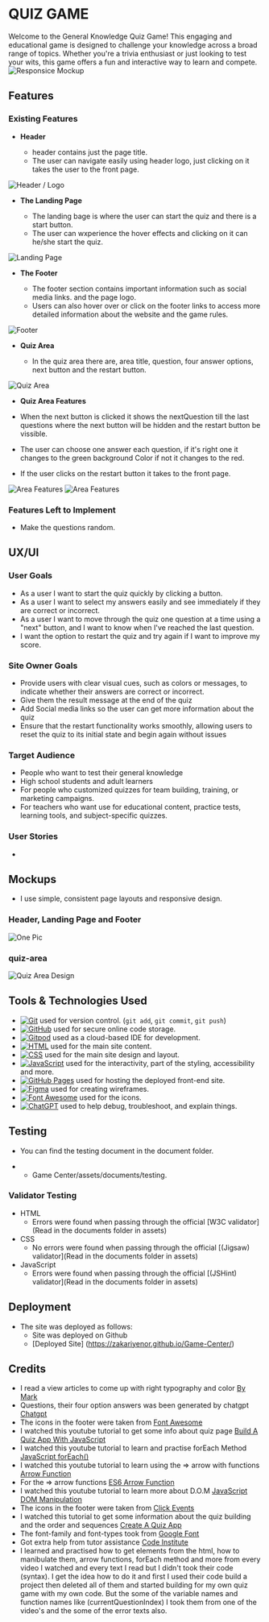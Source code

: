 # QUIZ GAME

Welcome to the General Knowledge Quiz Game! This engaging and educational game is designed to challenge your knowledge across a broad range of topics. Whether you're a trivia enthusiast or just looking to test your wits, this game offers a fun and interactive way to learn and compete.
![Responsice Mockup](assets/mockups/responsive.png)

## Features 

### Existing Features

- __Header__

  - header contains just the page title.
  - The user can navigate easily using header logo, just clicking on it takes the user to the front page. 

![Header / Logo](assets/mockups/header.png)

- __The Landing Page__

  - The landing bage is where the user can start the quiz and there is a start button. 
  - The user can wxperience the hover effects and clicking on it can he/she start the quiz.

![Landing Page](assets/mockups/landing_page.png)

- __The Footer__ 

  - The footer section contains important information such as social media links. and the page logo. 
  - Users can also hover over or click on the footer links to access more detailed information about the website and the game rules.

![Footer](assets/mockups/footer.png)

- __Quiz Area__ 

  - In the quiz area there are, area title, question, four answer options, next button and the restart button. 

![Quiz Area](assets/mockups/quiz_area.png)

- __Quiz Area Features__ 

 - When the next button is clicked it shows the nextQuestion till the last questions where the next button will be hidden and the restart button be vissible.
- The user can choose one answer each question, if it's right one it changes to the green background Color if not it changes to the red.
 - If the user clicks on the restart button it takes to the front page.

![Area Features](assets/mockups/resart_btn.png) ![Area Features](assets/mockups/one_opt.png)

### Features Left to Implement

- Make the questions random.

## UX/UI

### User Goals

- As a user I want to start the quiz quickly by clicking a button.
- As a user I want to select my answers easily and see immediately if they are correct or incorrect.
- As a user I want to move through the quiz one question at a time using a "next" button, and I want to know when I've reached the last question.
- I want the option to restart the quiz and try again if I want to improve my score.

### Site Owner Goals

- Provide users with clear visual cues, such as colors or messages, to indicate whether their answers are correct or incorrect.
- Give them the result message at the end of the quiz
- Add Social media links so the user can get more information about the quiz
- Ensure that the restart functionality works smoothly, allowing users to reset the quiz to its initial state and begin again without issues

### Target Audience
  - People who want to test their general knowledge
  - High school students and adult learners
  - For people who customized quizzes for team building, training, or marketing campaigns.
  - For teachers who want use for educational content, practice tests, learning tools, and subject-specific quizzes.

### User Stories
  - 
## Mockups
  - I use simple, consistent page layouts and responsive design.

### Header, Landing Page and Footer
  ![One Pic](assets/mockups/figdesign.png)

### quiz-area 
  ![Quiz Area Design](assets/mockups/quiz_figdesign.png)

## Tools & Technologies Used
- [![Git](https://img.shields.io/badge/Git-grey?logo=git&logoColor=F05032)](https://git-scm.com) used for version control. (`git add`, `git commit`, `git push`)
- [![GitHub](https://img.shields.io/badge/GitHub-grey?logo=github&logoColor=181717)](https://github.com) used for secure online code storage.
- [![Gitpod](https://img.shields.io/badge/Gitpod-grey?logo=gitpod&logoColor=FFAE33)](https://gitpod.io) used as a cloud-based IDE for development.
- [![HTML](https://img.shields.io/badge/HTML-grey?logo=html5&logoColor=E34F26)](https://en.wikipedia.org/wiki/HTML) used for the main site content.
- [![CSS](https://img.shields.io/badge/CSS-grey?logo=css3&logoColor=1572B6)](https://en.wikipedia.org/wiki/CSS) used for the main site design and layout.
- [![JavaScript](https://img.shields.io/badge/JAVASCRIPT-grey?logo=javascript3&logoColor=1572B6)](https://en.wikipedia.org/wiki/JavaScript) used for the interactivity, part of the styling, accessibility and more.
- [![GitHub Pages](https://img.shields.io/badge/GitHub_Pages-grey?logo=githubpages&logoColor=222222)](https://pages.github.com) used for hosting the deployed front-end site.
- [![Figma](https://img.shields.io/badge/Figma-grey?logo=figma&logoColor=F24E1E)](https://www.figma.com) used for creating wireframes.
- [![Font Awesome](https://img.shields.io/badge/Font_Awesome-grey?logo=fontawesome&logoColor=528DD7)](https://fontawesome.com) used for the icons.
- [![ChatGPT](https://img.shields.io/badge/ChatGPT-grey?logo=chromatic&logoColor=75A99C)](https://chat.openai.com) used to help debug, troubleshoot, and explain things.

## Testing

- You can find the testing document in the document folder. 
* * Game Center/assets/documents/testing.

### Validator Testing 

- HTML
  - Errors were found when passing through the official [W3C validator](Read in the documents folder in assets)
- CSS
  - No errors were found when passing through the official [(Jigsaw) validator](Read in the documents folder in assets)
- JavaScript
  - Errors were found when passing through the official [(JSHint) validator](Read in the documents folder in assets)

## Deployment

- The site was deployed as follows: 
  - Site was deployed on Github
  - [Deployed Site] (https://zakariyenor.github.io/Game-Center/)

## Credits 

- I read a view articles to come up with right typography and color [By Mark](https://www.deesignre.com/how-to-complement-typography-with-the-right-colors/)
- Questions, their four option answers was been generated by chatgpt [Chatgpt](https://chatgpt.com/)
- The icons in the footer were taken from [Font Awesome](https://fontawesome.com/)
- I watched this youtube tutorial to get some info about quiz page [Build A Quiz App With JavaScript](https://www.youtube.com/watch?v=riDzcEQbX6k)
- I watched this youtube tutorial to learn and practise forEach Method [JavaScript forEach()](https://youtu.be/uOZWH0KEUs4?si=UeFTb74MPAOfPqEO)
- I watched this youtube tutorial to learn using the => arrow with functions  [Arrow Function](https://youtu.be/fRRRkognpOs?si=TD4U_uZMbxtyW7eS)
- For the => arrow functions [ES6 Arrow Function](https://youtu.be/h33Srr5J9nY?si=3efpPR2utJ0Zkyjq)
- I watched this youtube tutorial to learn more about D.O.M [JavaScript DOM Manipulation](https://youtu.be/5fb2aPlgoys?si=rw5gcgI-lFOikM2jv)
- The icons in the footer were taken from [Click Events](https://youtu.be/g_vXSKbfUiQ?si=-IMOptRHhW3c6yhC)
- I watched this tutorial to get some information about the quiz building and the order and sequences [Create A Quiz App](https://youtu.be/WUBhpSRS_fk?si=YnHBAAW_T5KJ9WfM)
- The font-family and font-types took from [Google Font](https://fonts.google.com/?preview.layout=grid)
- Got extra help from tutor assistance [Code Institute](https://learn.codeinstitute.net/ci_support/diplomainfullstacksoftwarecommoncurriculum/tutor)
- I learned and practised how to get elements from the html, how to manibulate them, arrow functions, forEach method and more  from every video I watched and every text I read but I didn't took their code (syntax). I get the idea how to do it and first I used their code build a project then deleted all of them and started building for my own quiz game with my own code. But the some of the variable names and function names like (currentQuestionIndex) I took them from one of the video's and the some of the error texts also. 
